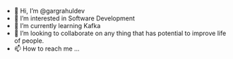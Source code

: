 - 👋 Hi, I’m @gargrahuldev
- 👀 I’m interested in Software Development
- 🌱 I’m currently learning Kafka
- 💞️ I’m looking to collaborate on any thing that has potential to improve life of people.
- 📫 How to reach me ...

<!---
rahuldevgarg-egov/rahuldevgarg-egov is a ✨ special ✨ repository because its `README.md` (this file) appears on your GitHub profile.
You can click the Preview link to take a look at your changes.
--->
